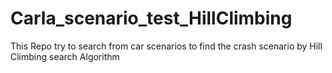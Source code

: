 # Carla_scenario_test_HillClimbing
This Repo try to search from car scenarios to find the crash scenario by Hill Climbing search Algorithm
